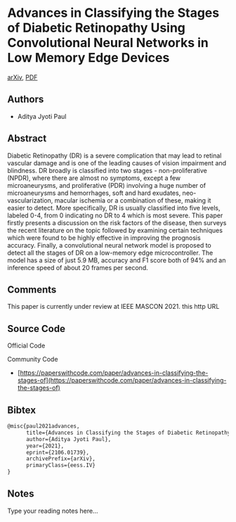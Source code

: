 
# Advances in Classifying the Stages of Diabetic Retinopathy Using Convolutional Neural Networks in Low Memory Edge Devices

[arXiv](https://arxiv.org/abs/2106.01739), [PDF](https://arxiv.org/pdf/2106.01739.pdf)

## Authors

- Aditya Jyoti Paul

## Abstract

Diabetic Retinopathy (DR) is a severe complication that may lead to retinal vascular damage and is one of the leading causes of vision impairment and blindness. DR broadly is classified into two stages - non-proliferative (NPDR), where there are almost no symptoms, except a few microaneurysms, and proliferative (PDR) involving a huge number of microaneurysms and hemorrhages, soft and hard exudates, neo-vascularization, macular ischemia or a combination of these, making it easier to detect. More specifically, DR is usually classified into five levels, labeled 0-4, from 0 indicating no DR to 4 which is most severe. This paper firstly presents a discussion on the risk factors of the disease, then surveys the recent literature on the topic followed by examining certain techniques which were found to be highly effective in improving the prognosis accuracy. Finally, a convolutional neural network model is proposed to detect all the stages of DR on a low-memory edge microcontroller. The model has a size of just 5.9 MB, accuracy and F1 score both of 94% and an inference speed of about 20 frames per second.

## Comments

This paper is currently under review at IEEE MASCON 2021. this http URL

## Source Code

Official Code



Community Code

- [https://paperswithcode.com/paper/advances-in-classifying-the-stages-of](https://paperswithcode.com/paper/advances-in-classifying-the-stages-of)

## Bibtex

```tex
@misc{paul2021advances,
      title={Advances in Classifying the Stages of Diabetic Retinopathy Using Convolutional Neural Networks in Low Memory Edge Devices}, 
      author={Aditya Jyoti Paul},
      year={2021},
      eprint={2106.01739},
      archivePrefix={arXiv},
      primaryClass={eess.IV}
}
```

## Notes

Type your reading notes here...

